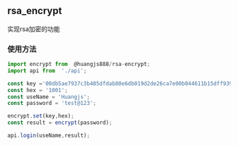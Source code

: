<!--
 * @Author: Huangjs
 * @Date: 2021-05-10 15:55:29
 * @LastEditors: Huangjs
 * @LastEditTime: 2021-05-10 16:44:47
 * @Description: ******
-->
## rsa_encrypt
实现rsa加密的功能
### 使用方法
```javascript
import encrypt from  @huangjs888/rsa-encrypt;
import api from  './api';

const key ='00db5ae7937c3b485dfdab80e6db019d2de26ca7e00b044611b15dff9390ca6a279f75b8e5d99ecc531d551f23604a3bcc42a0c7da9f9f8ed661732815ff8cff5382d789d8d623ebfdd2bb72027d606b1c5e7691ff1114e6df31e1f3909a6133b030238c32d3e8bac1678cfe3eb01bc297d7ccbcacb948d385b3495228600c8cbb';
const hex = '1001';
const useName = 'Huangjs';
const password = 'test@123';

encrypt.set(key,hex);
const result = encrypt(password);

api.login(useName,result);

